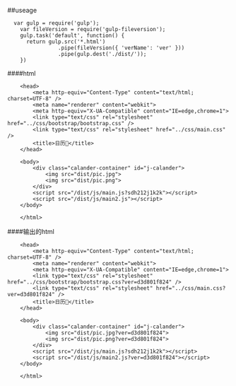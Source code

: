 ##useage
  
	  var gulp = require('gulp');
		var fileVersion = require('gulp-fileversion');
		gulp.task('default', function() {
		  return gulp.src('*.html')
		  			.pipe(fileVersion({ 'verName': 'ver' }))
		  			.pipe(gulp.dest('./dist/'));
		})	

		


####html
		<!DOCTYPE HTML>
		<html>

		<head>
		    <meta http-equiv="Content-Type" content="text/html; charset=UTF-8" />
		    <meta name="renderer" content="webkit">
		    <meta http-equiv="X-UA-Compatible" content="IE=edge,chrome=1">
		    <link type="text/css" rel="stylesheet" href="../css/bootstrap/bootstrap.css" />
		    <link type="text/css" rel="stylesheet" href="../css/main.css" />
		    <title>日历📅</title>
		</head>

		<body>
		    <div class="calander-container" id="j-calander">
		    	<img src="dist/pic.jpg">
		    	<img src="dist/pic.png">
		    </div>
		    <script src="/dist/js/main.js?sdh212j1k2k"></script>
		    <script src="/dist/js/main2.js"></script>
		</body>

		</html>
####输出的html
		<!DOCTYPE HTML>
		<html>

		<head>
		    <meta http-equiv="Content-Type" content="text/html; charset=UTF-8" />
		    <meta name="renderer" content="webkit">
		    <meta http-equiv="X-UA-Compatible" content="IE=edge,chrome=1">
		    <link type="text/css" rel="stylesheet" href="../css/bootstrap/bootstrap.css?ver=d3d801f824" />
		    <link type="text/css" rel="stylesheet" href="../css/main.css?ver=d3d801f824" />
		    <title>日历📅</title>
		</head>

		<body>
		    <div class="calander-container" id="j-calander">
		    	<img src="dist/pic.jpg?ver=d3d801f824">
		    	<img src="dist/pic.png?ver=d3d801f824">
		    </div>
		    <script src="/dist/js/main.js?sdh212j1k2k"></script>
		    <script src="/dist/js/main2.js?ver=d3d801f824"></script>
		</body>

		</html>